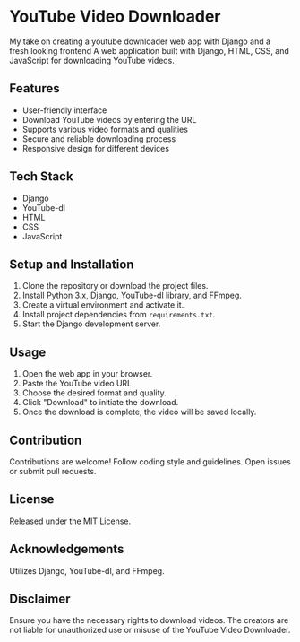 # YouTube Video Downloader

My take on creating a youtube downloader web app with Django and a fresh looking frontend
A web application built with Django, HTML, CSS, and JavaScript for downloading YouTube videos.

## Features

- User-friendly interface
- Download YouTube videos by entering the URL
- Supports various video formats and qualities
- Secure and reliable downloading process
- Responsive design for different devices

## Tech Stack

- Django
- YouTube-dl
- HTML
- CSS
- JavaScript

## Setup and Installation

1. Clone the repository or download the project files.
2. Install Python 3.x, Django, YouTube-dl library, and FFmpeg.
3. Create a virtual environment and activate it.
4. Install project dependencies from `requirements.txt`.
5. Start the Django development server.

## Usage

1. Open the web app in your browser.
2. Paste the YouTube video URL.
3. Choose the desired format and quality.
4. Click "Download" to initiate the download.
5. Once the download is complete, the video will be saved locally.

## Contribution

Contributions are welcome! Follow coding style and guidelines. Open issues or submit pull requests.

## License

Released under the MIT License.

## Acknowledgements

Utilizes Django, YouTube-dl, and FFmpeg.

## Disclaimer

Ensure you have the necessary rights to download videos. The creators are not liable for unauthorized use or misuse of the YouTube Video Downloader.

